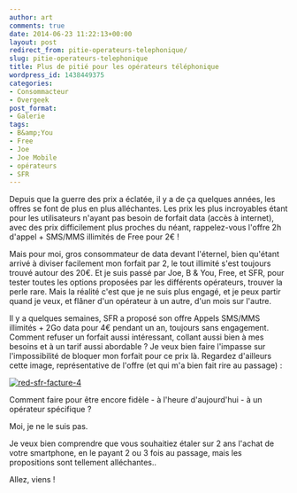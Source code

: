 ```yaml
---
author: art
comments: true
date: 2014-06-23 11:22:13+00:00
layout: post
redirect_from: pitie-operateurs-telephonique/
slug: pitie-operateurs-telephonique
title: Plus de pitié pour les opérateurs téléphonique
wordpress_id: 1438449375
categories:
- Consommacteur
- Overgeek
post_format:
- Galerie
tags:
- B&amp;You
- Free
- Joe
- Joe Mobile
- opérateurs
- SFR
---
```


Depuis que la guerre des prix a éclatée, il y a de ça quelques années, les offres se font de plus en plus alléchantes. Les prix les plus incroyables étant pour les utilisateurs n'ayant pas besoin de forfait data (accès à internet), avec des prix difficilement plus proches du néant, rappelez-vous l'offre 2h d'appel + SMS/MMS illimités de Free pour 2€ !

Mais pour moi, gros consommateur de data devant l'éternel, bien qu'étant arrivé à diviser facilement mon forfait par 2, le tout illimité s'est toujours trouvé autour des 20€. Et je suis passé par Joe, B & You, Free, et SFR, pour tester toutes les options proposées par les différents opérateurs, trouver la perle rare. Mais la réalité c'est que je ne suis plus engagé, et je peux partir quand je veux, et flâner d'un opérateur à un autre, d'un mois sur l'autre.

Il y a quelques semaines, SFR a proposé son offre Appels SMS/MMS illimités + 2Go data pour 4€ pendant un an, toujours sans engagement. Comment refuser un forfait aussi intéressant, collant aussi bien à mes besoins et à un tarif aussi abordable ? Je veux bien faire l'impasse sur l'impossibilité de bloquer mon forfait pour ce prix là. Regardez d'ailleurs cette image, représentative de l'offre (et qui m'a bien fait rire au passage) :

[![red-sfr-facture-4](https://static.irz.fr/2014/06/red-sfr-facture-4-640x323.png)](https://irz.fr/recherche?q=red-sfr-facture-4)

Comment faire pour être encore fidèle - à l'heure d'aujourd'hui - à un opérateur spécifique ?

Moi, je ne le suis pas.

Je veux bien comprendre que vous souhaitiez étaler sur 2 ans l'achat de votre smartphone, en le payant 2 ou 3 fois au passage, mais les propositions sont tellement alléchantes..

Allez, viens !

